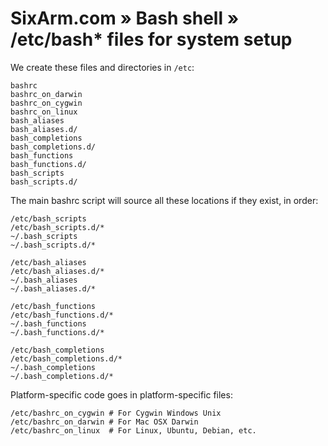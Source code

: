 # SixArm.com » Bash shell » <br> /etc/bash* files for system setup

We create these files and directories in <code>/etc</code>:

    bashrc
    bashrc_on_darwin
    bashrc_on_cygwin
    bashrc_on_linux
    bash_aliases
    bash_aliases.d/
    bash_completions
    bash_completions.d/
    bash_functions
    bash_functions.d/
    bash_scripts
    bash_scripts.d/

The main bashrc script will source all these locations if they exist, in order:

    /etc/bash_scripts 
    /etc/bash_scripts.d/*
    ~/.bash_scripts
    ~/.bash_scripts.d/*

    /etc/bash_aliases
    /etc/bash_aliases.d/*
    ~/.bash_aliases
    ~/.bash_aliases.d/*

    /etc/bash_functions
    /etc/bash_functions.d/*
    ~/.bash_functions
    ~/.bash_functions.d/*

    /etc/bash_completions
    /etc/bash_completions.d/*
    ~/.bash_completions
    ~/.bash_completions.d/*
    
Platform-specific code goes in platform-specific files:

    
    /etc/bashrc_on_cygwin # For Cygwin Windows Unix 
    /etc/bashrc_on_darwin # For Mac OSX Darwin
    /etc/bashrc_on_linux  # For Linux, Ubuntu, Debian, etc.
    

    
        
    
